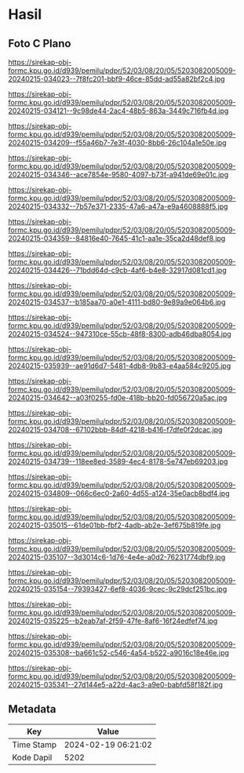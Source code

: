 # Hasil

## Foto C Plano

https://sirekap-obj-formc.kpu.go.id/d939/pemilu/pdpr/52/03/08/20/05/5203082005009-20240215-034023--7f8fc201-bbf9-46ce-85dd-ad55a82bf2c4.jpg

https://sirekap-obj-formc.kpu.go.id/d939/pemilu/pdpr/52/03/08/20/05/5203082005009-20240215-034121--9c98de44-2ac4-48b5-863a-3449c716fb4d.jpg

https://sirekap-obj-formc.kpu.go.id/d939/pemilu/pdpr/52/03/08/20/05/5203082005009-20240215-034209--f55a46b7-7e3f-4030-8bb6-26c104a1e50e.jpg

https://sirekap-obj-formc.kpu.go.id/d939/pemilu/pdpr/52/03/08/20/05/5203082005009-20240215-034346--ace7854e-9580-4097-b73f-a941de69e01c.jpg

https://sirekap-obj-formc.kpu.go.id/d939/pemilu/pdpr/52/03/08/20/05/5203082005009-20240215-034332--7b57e371-2335-47a6-a47a-e9a4608888f5.jpg

https://sirekap-obj-formc.kpu.go.id/d939/pemilu/pdpr/52/03/08/20/05/5203082005009-20240215-034359--84816e40-7645-41c1-aa1e-35ca2d48def8.jpg

https://sirekap-obj-formc.kpu.go.id/d939/pemilu/pdpr/52/03/08/20/05/5203082005009-20240215-034426--71bdd64d-c9cb-4af6-b4e8-32917d081cd1.jpg

https://sirekap-obj-formc.kpu.go.id/d939/pemilu/pdpr/52/03/08/20/05/5203082005009-20240215-034537--b185aa70-a0e1-4111-bd80-9e89a9e064b6.jpg

https://sirekap-obj-formc.kpu.go.id/d939/pemilu/pdpr/52/03/08/20/05/5203082005009-20240215-034524--947310ce-55cb-48f8-8300-adb46dba8054.jpg

https://sirekap-obj-formc.kpu.go.id/d939/pemilu/pdpr/52/03/08/20/05/5203082005009-20240215-035939--ae91d6d7-5481-4db8-9b83-e4aa584c9205.jpg

https://sirekap-obj-formc.kpu.go.id/d939/pemilu/pdpr/52/03/08/20/05/5203082005009-20240215-034642--a03f0255-fd0e-418b-bb20-fd056720a5ac.jpg

https://sirekap-obj-formc.kpu.go.id/d939/pemilu/pdpr/52/03/08/20/05/5203082005009-20240215-034708--67102bbb-84df-4218-b416-f7dfe0f2dcac.jpg

https://sirekap-obj-formc.kpu.go.id/d939/pemilu/pdpr/52/03/08/20/05/5203082005009-20240215-034739--118ee8ed-3589-4ec4-8178-5e747eb69203.jpg

https://sirekap-obj-formc.kpu.go.id/d939/pemilu/pdpr/52/03/08/20/05/5203082005009-20240215-034809--066c6ec0-2a60-4d55-a124-35e0acb8bdf4.jpg

https://sirekap-obj-formc.kpu.go.id/d939/pemilu/pdpr/52/03/08/20/05/5203082005009-20240215-035015--61de01bb-fbf2-4adb-ab2e-3ef675b819fe.jpg

https://sirekap-obj-formc.kpu.go.id/d939/pemilu/pdpr/52/03/08/20/05/5203082005009-20240215-035107--3d3014c6-1d76-4e4e-a0d2-76231774dbf9.jpg

https://sirekap-obj-formc.kpu.go.id/d939/pemilu/pdpr/52/03/08/20/05/5203082005009-20240215-035154--79393427-6ef8-4036-9cec-9c29dcf251bc.jpg

https://sirekap-obj-formc.kpu.go.id/d939/pemilu/pdpr/52/03/08/20/05/5203082005009-20240215-035225--b2eab7af-2f59-47fe-8af6-16f24edfef74.jpg

https://sirekap-obj-formc.kpu.go.id/d939/pemilu/pdpr/52/03/08/20/05/5203082005009-20240215-035308--ba661c52-c546-4a54-b522-a9016c18e46e.jpg

https://sirekap-obj-formc.kpu.go.id/d939/pemilu/pdpr/52/03/08/20/05/5203082005009-20240215-035341--27d144e5-a22d-4ac3-a9e0-babfd58f182f.jpg


## Metadata

| Key        | Value               |
| ---------- | ------------------- |
| Time Stamp | 2024-02-19 06:21:02 |
| Kode Dapil | 5202                |



